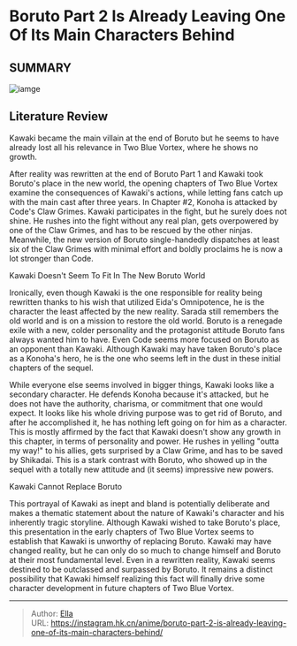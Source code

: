 # Boruto Part 2 Is Already Leaving One Of Its Main Characters Behind


## SUMMARY 

![iamge](https://static1.srcdn.com/wordpress/wp-content/uploads/2023/09/boruto-part-2-is-already-leaving-one-of-its-main-characters-behind.jpg)

## Literature Review

Kawaki became the main villain at the end of Boruto but he seems to have already lost all his relevance in Two Blue Vortex, where he shows no growth.





After reality was rewritten at the end of Boruto Part 1 and Kawaki took Boruto&#39;s place in the new world, the opening chapters of Two Blue Vortex examine the consequences of Kawaki&#39;s actions, while letting fans catch up with the main cast after three years. In Chapter #2, Konoha is attacked by Code&#39;s Claw Grimes. Kawaki participates in the fight, but he surely does not shine. He rushes into the fight without any real plan, gets overpowered by one of the Claw Grimes, and has to be rescued by the other ninjas. Meanwhile, the new version of Boruto single-handedly dispatches at least six of the Claw Grimes with minimal effort and boldly proclaims he is now a lot stronger than Code.





 Kawaki Doesn&#39;t Seem To Fit In The New Boruto World 
          

Ironically, even though Kawaki is the one responsible for reality being rewritten thanks to his wish that utilized Eida&#39;s Omnipotence, he is the character the least affected by the new reality. Sarada still remembers the old world and is on a mission to restore the old world. Boruto is a renegade exile with a new, colder personality and the protagonist attitude Boruto fans always wanted him to have. Even Code seems more focused on Boruto as an opponent than Kawaki. Although Kawaki may have taken Boruto&#39;s place as a Konoha&#39;s hero, he is the one who seems left in the dust in these initial chapters of the sequel.

          




While everyone else seems involved in bigger things, Kawaki looks like a secondary character. He defends Konoha because it&#39;s attacked, but he does not have the authority, charisma, or commitment that one would expect. It looks like his whole driving purpose was to get rid of Boruto, and after he accomplished it, he has nothing left going on for him as a character. This is mostly affirmed by the fact that Kawaki doesn&#39;t show any growth in this chapter, in terms of personality and power. He rushes in yelling &#34;outta my way!&#34; to his allies, gets surprised by a Claw Grime, and has to be saved by Shikadai. This is a stark contrast with Boruto, who showed up in the sequel with a totally new attitude and (it seems) impressive new powers.



 Kawaki Cannot Replace Boruto 
          

This portrayal of Kawaki as inept and bland is potentially deliberate and makes a thematic statement about the nature of Kawaki&#39;s character and his inherently tragic storyline. Although Kawaki wished to take Boruto&#39;s place, this presentation in the early chapters of Two Blue Vortex seems to establish that Kawaki is unworthy of replacing Boruto. Kawaki may have changed reality, but he can only do so much to change himself and Boruto at their most fundamental level. Even in a rewritten reality, Kawaki seems destined to be outclassed and surpassed by Boruto. It remains a distinct possibility that Kawaki himself realizing this fact will finally drive some character development in future chapters of Two Blue Vortex.






---

> Author: [Ella](https://instagram.hk.cn/)  
> URL: https://instagram.hk.cn/anime/boruto-part-2-is-already-leaving-one-of-its-main-characters-behind/  

